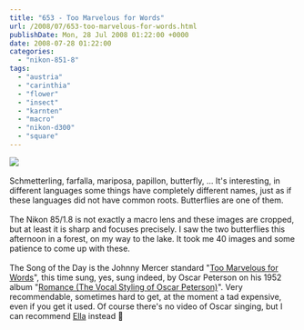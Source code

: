 ```yaml
---
title: "653 - Too Marvelous for Words"
url: /2008/07/653-too-marvelous-for-words.html
publishDate: Mon, 28 Jul 2008 01:22:00 +0000
date: 2008-07-28 01:22:00
categories: 
  - "nikon-851-8"
tags: 
  - "austria"
  - "carinthia"
  - "flower"
  - "insect"
  - "karnten"
  - "macro"
  - "nikon-d300"
  - "square"
---
```

<a href="https://d25zfm9zpd7gm5.cloudfront.net/1200x1200/2008/20080727_174622_nx.jpg" target="_blank"><img src="https://d25zfm9zpd7gm5.cloudfront.net/0600x0600/2008/20080727_174622_nx.jpg"/></a><br/><br/>Schmetterling, farfalla, mariposa, papillon, butterfly, ... It's interesting, in different languages some things have completely different names, just as if these languages did not have common roots. Butterflies are one of them.<br/><br/><a href="https://d25zfm9zpd7gm5.cloudfront.net/1200x1200/2008/20080727_174743_nx.jpg" target="_blank"><img alt="" border="0" src="https://d25zfm9zpd7gm5.cloudfront.net/0150x0150/2008/20080727_174743_nx.jpg" style="margin: 0pt 0px 0pt 10px; float: right;"/></a> The Nikon 85/1.8 is not exactly a macro lens and these images are cropped, but at least it is sharp and focuses precisely. I saw the two butterflies this afternoon in a forest, on my way to the lake. It took me 40 images and some patience to come up with these. <br/><br/>The Song of the Day is the Johnny Mercer standard "<a href="http://www.stlyrics.com/songs/e/ellafitzgerald1351/toomarvelousforwords267009.html" target="_blank">Too Marvelous for Words</a>", this time sung, yes, sung indeed, by Oscar Peterson on his 1952 album "<a href="http://www.amazon.com/Romance-Vocal-Styling-Oscar-Peterson/dp/B0000565Z8" target="_blank">Romance (The Vocal Styling of Oscar Peterson)</a>". Very recommendable, sometimes hard to get, at the moment a tad expensive, even if you get it used. Of course there's no video of Oscar singing, but I can recommend <a href="http://www.youtube.com/watch?v=J6c6YzwiMts" target="_blank">Ella</a> instead 🙂

